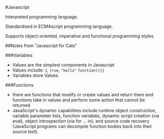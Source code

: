 #Javascript

Interpreted programming language.

Standardised in ECMAscript programming language.

Supports object-oriented, imperative and functional programming styles.

##Notes from "Javascript for Cats"

###Variables
* Values are the simplest components in Javascript
* Values include: `1`, `true`, `"hello"` `function(){}`
* Variables store Values

###Functions
* there are functions that modify or create values and return them and
functions take in values and perform some action that cannot be returned
* JavaScript's dynamic capabilities include runtime object construction, variable parameter lists, function variables, dynamic script creation (via eval), object introspection (via for ... in), and source code recovery (JavaScript programs can decompile function bodies back into their source text).
